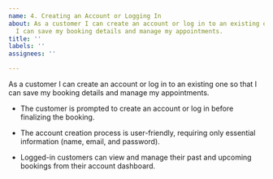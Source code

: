 ```yaml
---
name: 4. Creating an Account or Logging In
about: As a customer I can create an account or log in to an existing one so that
  I can save my booking details and manage my appointments.
title: ''
labels: ''
assignees: ''

---
```


As a customer I can create an account or log in to an existing one so that I can save my booking details and manage my appointments.

- The customer is prompted to create an account or log in before finalizing the booking.

- The account creation process is user-friendly, requiring only essential information (name, email, and password).

- Logged-in customers can view and manage their past and upcoming bookings from their account dashboard.
